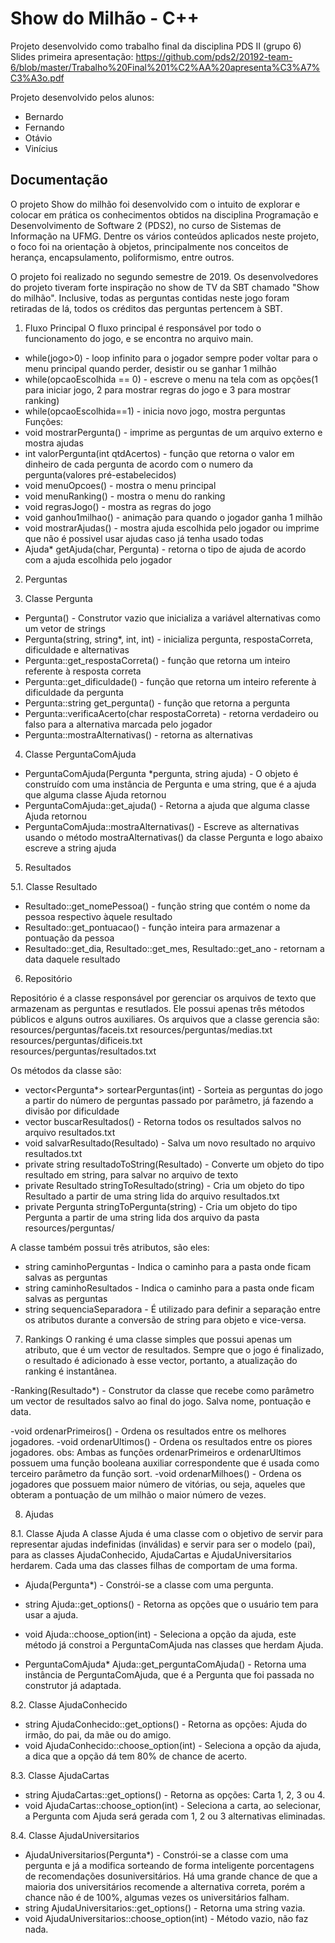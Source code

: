 # Show do Milhão - C++

Projeto desenvolvido como trabalho final da disciplina PDS II (grupo 6)
Slides primeira apresentação: https://github.com/pds2/20192-team-6/blob/master/Trabalho%20Final%201%C2%AA%20apresenta%C3%A7%C3%A3o.pdf

Projeto desenvolvido pelos alunos:
- Bernardo 
- Fernando
- Otávio
- Vinícius



## Documentação

O projeto Show do milhão foi desenvolvido com o intuito de explorar e colocar em prática os conhecimentos obtidos na disciplina Programação e Desenvolvimento de Software 2 (PDS2), no curso de Sistemas de Informação na UFMG. Dentre os vários conteúdos aplicados neste projeto, o foco foi na orientação à objetos, principalmente nos conceitos de herança, encapsulamento, poliformismo, entre outros.

O projeto foi realizado no segundo semestre de 2019.
Os desenvolvedores do projeto tiveram forte inspiração no show de TV da SBT chamado "Show do milhão". Inclusive, todas as perguntas contidas neste jogo foram retiradas de lá, todos os créditos das perguntas pertencem à SBT. 

1. Fluxo Principal
O fluxo principal é responsável por todo o funcionamento do jogo, e se encontra no arquivo main.
- while(jogo>0) - loop infinito para o jogador sempre poder voltar para o menu principal quando perder, desistir ou se ganhar 1 milhão
- while(opcaoEscolhida == 0) - escreve o menu na tela com as opções(1 para iniciar jogo, 2 para mostrar regras do jogo e 3 para mostrar ranking)
- while(opcaoEscolhida==1) - inicia novo jogo, mostra perguntas
Funções:
- void mostrarPergunta() - imprime as perguntas de um arquivo externo e mostra ajudas
- int valorPergunta(int qtdAcertos) - função que retorna o valor em dinheiro de cada pergunta de acordo com o numero da pergunta(valores pré-estabelecidos)
- void menuOpcoes() - mostra o menu principal
- void menuRanking() - mostra o menu do ranking
- void regrasJogo() - mostra as regras do jogo
- void ganhou1milhao() - animação para quando o jogador ganha 1 milhão
- void mostrarAjudas() - mostra ajuda escolhida pelo jogador ou imprime que não é possivel usar ajudas caso já tenha usado todas
- Ajuda* getAjuda(char, Pergunta) - retorna o tipo de ajuda de acordo com a ajuda escolhida pelo jogador

2. Perguntas


3. Classe Pergunta
- Pergunta() - Construtor vazio que inicializa a variável alternativas como um vetor de strings
- Pergunta(string, string*, int, int) - inicializa pergunta, respostaCorreta, dificuldade e alternativas
- Pergunta::get_respostaCorreta() - função que retorna um inteiro referente à resposta correta
- Pergunta::get_dificuldade() - função que retorna um inteiro referente à dificuldade da pergunta
- Pergunta::string get_pergunta() - função que retorna a pergunta
- Pergunta::verificaAcerto(char respostaCorreta) - retorna verdadeiro ou falso para a alternativa marcada pelo jogador
- Pergunta::mostraAlternativas() - retorna as alternativas

4. Classe PerguntaComAjuda
- PerguntaComAjuda(Pergunta \*pergunta, string ajuda) - O objeto é construído com uma instância de Pergunta e uma string, que é a ajuda que alguma classe Ajuda retornou
- PerguntaComAjuda::get_ajuda() - Retorna a ajuda que alguma classe Ajuda retornou
- PerguntaComAjuda::mostraAlternativas() - Escreve as alternativas usando o método mostraAlternativas() da classe Pergunta e logo abaixo escreve a string ajuda


5. Resultados

5.1. Classe Resultado
- Resultado::get_nomePessoa() - função string que contém o nome da pessoa respectivo àquele resultado
- Resultado::get_pontuacao() - função inteira para armazenar a pontuação da pessoa
- Resultado::get_dia, Resultado::get_mes, Resultado::get_ano - retornam a data daquele resultado


6. Repositório

Repositório é a classe responsável por gerenciar os arquivos de texto que armazenam as perguntas e resutlados. Ele possui apenas três métodos públicos e alguns outros auxiliares.
  Os arquivos que a classe gerencia são:
  resources/perguntas/faceis.txt
  resources/perguntas/medias.txt
  resources/perguntas/dificeis.txt  
  resources/perguntas/resultados.txt

Os métodos da classe são:
- vector<Pergunta*> sortearPerguntas(int) - Sorteia as perguntas do jogo a partir do número de perguntas passado por parâmetro, já fazendo a divisão por dificuldade
- vector<Resultado> buscarResultados() - Retorna todos os resultados salvos no arquivo resultados.txt
- void salvarResultado(Resultado) - Salva um  novo resultado no arquivo resultados.txt
- private string resultadoToString(Resultado) - Converte um objeto do tipo resultado em string, para salvar no arquivo de texto
- private Resultado stringToResultado(string) - Cria um objeto do tipo Resultado a partir de uma string lida do arquivo resultados.txt
- private Pergunta stringToPergunta(string) - Cria um objeto do tipo Pergunta a partir de uma string lida dos arquivo da pasta resources/perguntas/

A classe também possui três atributos, são eles:
- string caminhoPerguntas - Indica o caminho para a pasta onde ficam salvas as perguntas
- string caminhoResultados - Indica o caminho para a pasta onde ficam salvas as perguntas
- string sequenciaSeparadora - É utilizado para definir a separação entre os atributos durante a conversão de string para objeto e vice-versa.


7. Rankings
O ranking é uma classe simples que possui apenas um atributo, que é um vector de resultados.
Sempre que o jogo é finalizado, o resultado é adicionado à esse vector, portanto, a atualização do ranking é instantânea.

-Ranking(Resultado\*) - Construtor da classe que recebe como parâmetro um vector de resultados salvo ao final do jogo. Salva nome, pontuação e data.

-void ordenarPrimeiros() - Ordena os resultados entre os melhores jogadores.
-void ordenarUltimos() - Ordena os resultados entre os piores jogadores.
obs: Ambas as funções ordenarPrimeiros e ordenarUltimos possuem uma função booleana auxiliar correspondente que é usada como terceiro parâmetro da função sort.
-void ordenarMilhoes() - Ordena os jogadores que possuem maior número de vitórias, ou seja, aqueles que obteram a pontuação de um milhão o maior número de vezes.

8. Ajudas

8.1. Classe Ajuda
A classe Ajuda é uma classe com o objetivo de servir para representar ajudas indefinidas (inválidas) e servir para ser o modelo (pai), para as classes AjudaConhecido, AjudaCartas e AjudaUniversitarios herdarem. Cada uma das classes filhas de comportam de uma forma.

- Ajuda(Pergunta\*) - Constrói-se a classe com uma pergunta.

- string Ajuda::get_options() - Retorna as opções que o usuário tem para usar a ajuda.
- void Ajuda::choose_option(int) - Seleciona a opção da ajuda, este método já constroi a PerguntaComAjuda nas classes que herdam Ajuda.
- PerguntaComAjuda* Ajuda::get_perguntaComAjuda() - Retorna uma instância de PerguntaComAjuda, que é a Pergunta que foi passada no construtor já adaptada.

8.2. Classe AjudaConhecido
- string AjudaConhecido::get_options() - Retorna as opções: Ajuda do irmão, do pai, da mãe ou do amigo.
- void AjudaConhecido::choose_option(int) - Seleciona a opção da ajuda, a dica que a opção dá tem 80% de chance de acerto.

8.3. Classe AjudaCartas
- string AjudaCartas::get_options() - Retorna as opções: Carta 1, 2, 3 ou 4.
- void AjudaCartas::choose_option(int) - Seleciona a carta, ao selecionar, a Pergunta com Ajuda será gerada com 1, 2 ou 3 alternativas eliminadas.

8.4. Classe AjudaUniversitarios
- AjudaUniversitarios(Pergunta\*) - Constrói-se a classe com uma pergunta e já a modifica sorteando de forma inteligente porcentagens de recomendações dosuniversitários. Há uma grande chance de que a maioria dos universitários recomende a alternativa correta, porém a chance não é de 100%, algumas vezes os universitários falham.
- string AjudaUniversitarios::get_options() - Retorna uma string vazia.
- void AjudaUniversitarios::choose_option(int) - Método vazio, não faz nada.


